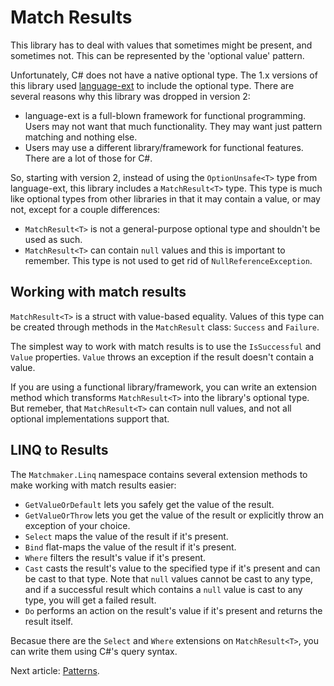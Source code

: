 # Match Results

This library has to deal with values that sometimes might be present, and sometimes not. This can be represented
by the 'optional value' pattern.

Unfortunately, C# does not have a native optional type. The 1.x versions of this library used
[language-ext](https://github.com/louthy/language-ext) to include the optional type. There are several reasons
why this library was dropped in version 2:

 - language-ext is a full-blown framework for functional programming. Users may not want that much functionality.
They may want just pattern matching and nothing else.
 - Users may use a different library/framework for functional features. There are a lot of those for C#.

So, starting with version 2, instead of using the `OptionUnsafe<T>` type from language-ext, this library includes
a `MatchResult<T>` type. This type is much like optional types from other libraries in that it may contain a value,
or may not, except for a couple differences:

 - `MatchResult<T>` is not a general-purpose optional type and shouldn't be used as such.
 - `MatchResult<T>` can contain `null` values and this is important to remember. This type is not used to get rid
of `NullReferenceException`.

## Working with match results

`MatchResult<T>` is a struct with value-based equality. Values of this type can be created through methods in the
`MatchResult` class: `Success` and `Failure`.

The simplest way to work with match results is to use the `IsSuccessful` and `Value` properties. `Value` throws
an exception if the result doesn't contain a value.

If you are using a functional library/framework, you can write an extension method which transforms `MatchResult<T>`
into the library's optional type. But remeber, that `MatchResult<T>` can contain null values, and not all optional
implementations support that.

## LINQ to Results

The `Matchmaker.Linq` namespace contains several extension methods to make working with match results easier:

 - `GetValueOrDefault` lets you safely get the value of the result.
 - `GetValueOrThrow` lets you get the value of the result or explicitly throw an exception of your choice.
 - `Select` maps the value of the result if it's present.
 - `Bind` flat-maps the value of the result if it's present.
 - `Where` filters the result's value if it's present.
 - `Cast` casts the result's value to the specified type if it's present and can be cast to that type. Note that
`null` values cannot be cast to any type, and if a successful result which contains a `null` value is cast to any
type, you will get a failed result.
 - `Do` performs an action on the result's value if it's present and returns the result itself.

Becasue there are the `Select` and `Where` extensions on `MatchResult<T>`, you can write them using C#'s query
syntax.

Next article: [Patterns](patterns.md).
